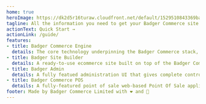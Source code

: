 ```yaml
---
home: true
heroImage: https://dk2d5r16turaw.cloudfront.net/default/1529510843369badger_sq_50.png
tagline: All the information you need to get your Badger Commerce site up and running, whether you are looking to make your first sale, or your millionth sale.
actionText: Quick Start →
actionLink: /guide/
features:
- title: Badger Commerce Engine
  details: The core technology underpinning the Badger Commerce stack, the Commerce Engine provides a flexible and extensible commerce engine as a microservice.
- title: Badger Site Builder
  details: A ready-to-use ecommerce site built on top of the Badger Commerce Engine, providing CMS, Page Design and Building, along with a flexible extension framework to implement custom UI components.
- title: Badger Admin
  details: A fully featued administration UI that gives complete control and visibility over your ecommerce operation.
- title: Badger Commerce POS
  details: A fully-featured point of sale web-based Point Of Sale application, built using the Badger Commerce Engine
footer: Made by Badger Commerce Limited with ❤️ and 🍺
---
```

